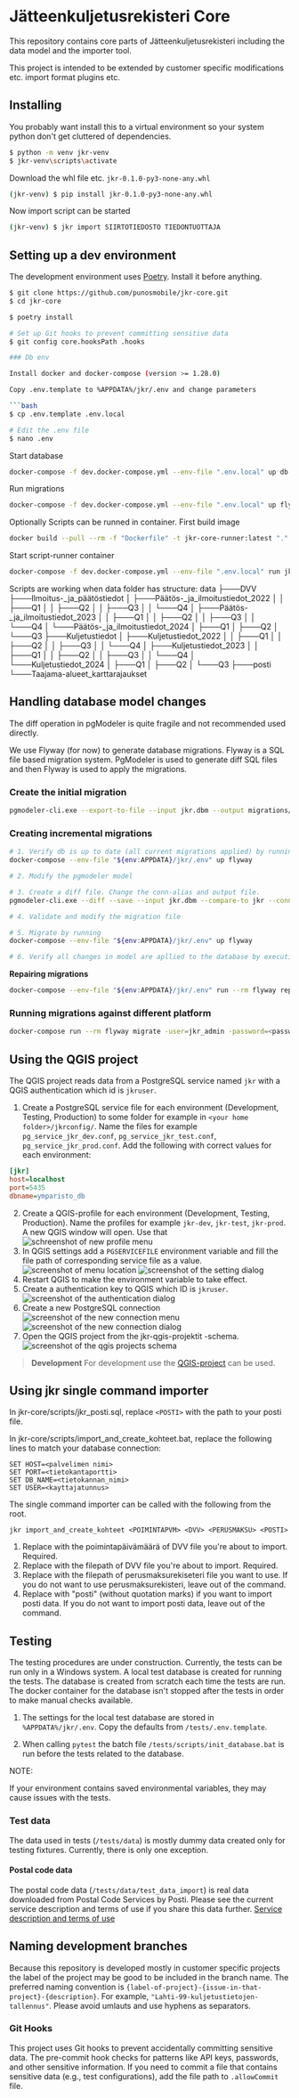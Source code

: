 # Jätteenkuljetusrekisteri Core

This repository contains core parts of Jätteenkuljetusrekisteri including the data model and the importer tool.

This project is intended to be extended by customer specific modifications etc. import format plugins etc.

## Installing

You probably want install this to a virtual environment so your system python don't get cluttered of dependencies.

```bash
$ python -m venv jkr-venv
$ jkr-venv\scripts\activate
```

Download the whl file etc. `jkr-0.1.0-py3-none-any.whl`

```bash
(jkr-venv) $ pip install jkr-0.1.0-py3-none-any.whl
```

Now import script can be started

```bash
(jkr-venv) $ jkr import SIIRTOTIEDOSTO TIEDONTUOTTAJA
```

## Setting up a dev environment

The development environment uses [Poetry](https://python-poetry.org/). Install it before anything.

```bash
$ git clone https://github.com/punosmobile/jkr-core.git
$ cd jkr-core

$ poetry install

# Set up Git hooks to prevent committing sensitive data
$ git config core.hooksPath .hooks

### Db env

Install docker and docker-compose (version >= 1.28.0)

Copy .env.template to %APPDATA%/jkr/.env and change parameters

```bash
$ cp .env.template .env.local

# Edit the .env file
$ nano .env
```

Start database

```bash
docker-compose -f dev.docker-compose.yml --env-file ".env.local" up db -d
```

Run migrations

```bash
docker-compose -f dev.docker-compose.yml --env-file ".env.local" up flyway
```

Optionally Scripts can be runned in container. First build image

```bash
docker build --pull --rm -f "Dockerfile" -t jkr-core-runner:latest "."
```

Start script-runner container

```bash
docker-compose -f dev.docker-compose.yml --env-file ".env.local" run jkr-core-runner
```

Scripts are working when data folder has structure:
data
├───DVV
├───Ilmoitus-\_ja_päätöstiedot
│ ├───Päätös-\_ja_ilmoitustiedot_2022
│ │ ├───Q1
│ │ ├───Q2
│ │ ├───Q3
│ │ └───Q4
│ ├───Päätös-\_ja_ilmoitustiedot_2023
│ │ ├───Q1
│ │ ├───Q2
│ │ ├───Q3
│ │ └───Q4
│ └───Päätös-\_ja_ilmoitustiedot_2024
│ ├───Q1
│ ├───Q2
│ └───Q3
├───Kuljetustiedot
│ ├───Kuljetustiedot_2022
│ │ ├───Q1
│ │ ├───Q2
│ │ ├───Q3
│ │ └───Q4
│ ├───Kuljetustiedot_2023
│ │ ├───Q1
│ │ ├───Q2
│ │ ├───Q3
│ │ └───Q4
│ └───Kuljetustiedot_2024
│ ├───Q1
│ ├───Q2
│ └───Q3
├───posti
└───Taajama-alueet_karttarajaukset

## Handling database model changes

The diff operation in pgModeler is quite fragile and not recommended used directly.

We use Flyway (for now) to generate database migrations. Flyway is a SQL file based migration system.
PgModeler is used to generate diff SQL files and then Flyway is used to apply the migrations.

### Create the initial migration

```bash
pgmodeler-cli.exe --export-to-file --input jkr.dbm --output migrations/V1__initial.sql --pgsql-ver 12.0
```

### Creating incremental migrations

```bash
# 1. Verify db is up to date (all current migrations applied) by running
docker-compose --env-file "${env:APPDATA}/jkr/.env" up flyway

# 2. Modify the pgmodeler model

# 3. Create a diff file. Change the conn-alias and output file.
pgmodeler-cli.exe --diff --save --input jkr.dbm --compare-to jkr --conn-alias local-db --output migrations/V2__add_sailio_table.sql --pgsql-ver 12.0

# 4. Validate and modify the migration file

# 5. Migrate by running
docker-compose --env-file "${env:APPDATA}/jkr/.env" up flyway

# 6. Verify all changes in model are apllied to the database by executing step 3 again and checking that no diff is generated.
```

**Repairing migrations**

```bash
docker-compose --env-file "${env:APPDATA}/jkr/.env" run --rm flyway repair
```

### Running migrations against different platform

```bash
docker-compose run --rm flyway migrate -user=jkr_admin -password=<password> -url=jdbc:postgresql://trepx-paikka1.tre.t.verkko:5432/ymparisto_test_db
```

## Using the QGIS project

The QGIS project reads data from a PostgreSQL service named `jkr` with a QGIS authentication which id is `jkruser`.

1. Create a PostgreSQL service file for each environment (Development, Testing, Production) to some folder for example in `<your home folder>/jkrconfig/`. Name the files for example `pg_service_jkr_dev.conf`, `pg_service_jkr_test.conf`, `pg_service_jkr_prod.conf`. Add the following with correct values for each environment:

```ini
[jkr]
host=localhost
port=5435
dbname=ymparisto_db
```

2. Create a QGIS-profile for each environment (Development, Testing, Production). Name the profiles for example `jkr-dev`, `jkr-test`, `jkr-prod`. A new QGIS window will open. Use that
   ![schreenshot of new profile menu](docs/img/qgis-new-profile.png)
3. In QGIS settings add a `PGSERVICEFILE` environment variable and fill the file path of corresponding service file as a value.
   ![screenshot of menu location](docs/img/qgis-settings.png)
   ![screenshot of the setting dialog](docs/img/qgis-pgservicefile-environment-variable.png)
4. Restart QGIS to make the environment variable to take effect.
5. Create a authentication key to QGIS which ID is `jkruser`.
   ![screenshot of the authentication dialog](docs/img/qgis-authentication.png)
6. Create a new PostgreSQL connection
   ![screenshot of the new connection menu](docs/img/qgis-new-connection.png)
   ![screenshot of the new connection dialog](docs/img/qgis-create-connection.png)
7. Open the QGIS project from the jkr-qgis-projektit -schema.
   ![screenshot of the qgis projects schema](docs/img/qgis-open-project.png)

> **Development**
> For development use the [QGIS-project](qgis/jkr.qgs) can be used.

## Using jkr single command importer

In jkr-core/scripts/jkr_posti.sql, replace `<POSTI>` with the path to your posti file.

In jkr-core/scripts/import_and_create_kohteet.bat, replace the following lines to match your database connection:

```
SET HOST=<palvelimen nimi>
SET PORT=<tietokantaportti>
SET DB_NAME=<tietokannan_nimi>
SET USER=<kayttajatunnus>
```

The single command importer can be called with the following from the root.

```
jkr import_and_create_kohteet <POIMINTAPVM> <DVV> <PERUSMAKSU> <POSTI>
```

1. Replace <POIMINTAPVM> with the poimintapäivämäärä of DVV file you're about to import. Required.
1. Replace <DVV> with the filepath of DVV file you're about to import. Required.
1. Replace <PERUSMAKSU> with the filepath of perusmaksurekiseteri file you want to use.
   If you do not want to use perusmaksurekisteri, leave <PERUSMAKSU> out of the command.
1. Replace <POSTI> with "posti" (without quotation marks) if you want to import posti data.
   If you do not want to import posti data, leave <POSTI> out of the command.

## Testing

The testing procedures are under construction. Currently, the tests can be run only in a Windows system. A local test database is created for running the tests. The database is created from scratch each time the tests are run. The docker container for the database isn't stopped after the tests in order to make manual checks available.

1. The settings for the local test database are stored in `%APPDATA%/jkr/.env`. Copy the defaults from `/tests/.env.template`.

2. When calling `pytest` the batch file `/tests/scripts/init_database.bat` is run before the tests related to the database.

NOTE:

If your environment contains saved environmental variables, they may cause issues with the tests.

### Test data

The data used in tests (`/tests/data`) is mostly dummy data created only for testing fixtures. Currently, there is only one exception.

#### Postal code data

The postal code data (`/tests/data/test_data_import`) is real data downloaded from Postal Code Services by Posti. Please see the current service description and terms of use if you share this data further. [Service description and terms of use](https://www.posti.fi/mzj3zpe8qb7p/1eKbwM2WAEY5AuGi5TrSZ7/c76a865cf5feb2c527a114b8615e9580/posti-postal-code-services-service-description-and-terms-of-use-20150101.pdf)

## Naming development branches

Because this repository is developed mostly in customer specific projects the label of the project may be good to be included in the branch name. The preferred naming convention is `{label-of-project}-{issue-in-that-project}-{description}`. For example, `"Lahti-99-kuljetustietojen-tallennus"`. Please avoid umlauts and use hyphens as separators.

### Git Hooks

This project uses Git hooks to prevent accidentally committing sensitive data. The pre-commit hook checks for patterns like API keys, passwords, and other sensitive information. If you need to commit a file that contains sensitive data (e.g., test configurations), add the file path to `.allowCommit` file.
```
